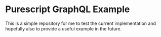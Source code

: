 # Purescript GraphQL Example

This is a simple repository for me to test the current implementation and hopefully also to provide a useful example in the future.
